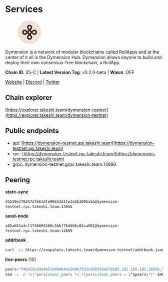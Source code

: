 # Services

<figure><img src="https://github.com/takeshi-val/Logo/raw/main/dymension.png" alt=""><figcaption></figcaption></figure>

Dymension is a network of modular blockchains called RollApps  and at the center of it all is the Dymension Hub. Dymension  allows anyone to build and deploy their own consensus-free blockchain, a RollApp.

**Chain ID**: 35-C | **Latest Version Tag**: v0.2.0-beta | **Wasm**: OFF

[Website](https://dymension.xyz/) | [Discord](https://discord.gg/dymension) | [Twitter](https://twitter.com/dymensionXYZ)






## Chain explorer
[https://explorer.takeshi.team/dymension-testnet](https://explorer.takeshi.team/dymension-testnet)

## Public endpoints

* api: [https://dymension-testnet.api.takeshi.team](https://dymension-testnet.api.takeshi.team)
* rpc: [https://dymension-testnet.rpc.takeshi.team](https://dymension-testnet.rpc.takeshi.team)
* grpc: dymension-testnet.grpc.takeshi.team:14690

## Peering

**state-sync**

```text
d5519e378247dfb61dfe90652d1fe3e2b3005a5b@dymension-testnet.rpc.takeshi.team:14656
```

**seed-node**

```text
a85a651a3cf1746694560c5b6f76d566c04ca581@dymension-testnet.rpc.takeshi.team:14659
```

**addrbook**
```bash
curl -Ls https://snapshots.takeshi.team/dymension-testnet/addrbook.json > $HOME/.dymension/config/addrbook.json
```

**live-peers** (10)
```bash
peers="f4be55edab4b5cb40464aa50def5d2cd39359e67@185.182.185.101:26656,5e3d7708c1d00baf343721150da703ece03491a3@194.163.189.122:46656,d2b841acdcabb622e9033fe685a395eef091f2fe@65.108.199.62:46656,48bdb78c51e56b651c938d075e1077dab2c6197c@43.157.22.223:26656,e678f78d3250fef1e6e0afcdb1ebdc5fe0d7138c@5.161.76.147:46656,fc827d9c55d49f0adb31720c134bd8f675ca7b27@95.216.193.163:26656,a0cb3fba615a75460360fd894922e8b53ba6686b@176.57.189.36:11656,77791ee9b1eb56682335c451c296f450ee649c01@44.209.89.17:26656,94fb8e69a7e6628ce0371aaaaf791c97c9fecc07@161.97.133.54:26656,d5519e378247dfb61dfe90652d1fe3e2b3005a5b@65.109.68.190:14656"
sed -i -e "s|^persistent_peers *=.*|persistent_peers = \"$peers\"|" $HOME/.dymension/config/config.toml
```

